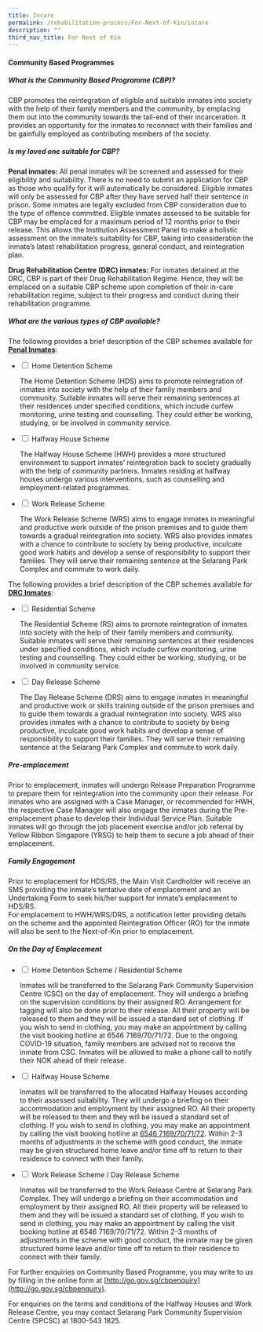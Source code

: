 ```yaml
---
title: Incare
permalink: /rehabilitation-process/For-Next-of-Kin/incare
description: ""
third_nav_title: For Next of Kin
---
```

#### **Community Based Programmes**
##### What is the Community Based Programme (CBP)?
CBP promotes the reintegration of eligible and suitable inmates into society with the help of their family members and the community, by emplacing them out into the community towards the tail-end of their incarceration. It provides an opportunity for the inmates to reconnect with their families and be gainfully employed as contributing members of the society. 

##### Is my loved one suitable for CBP?

**Penal inmates:** All penal inmates will be screened and assessed for their eligibility and suitability. There is no need to submit an application for CBP as those who qualify for it will automatically be considered. Eligible inmates will only be assessed for CBP after they have served half their sentence in prison. Some inmates are legally excluded from CBP consideration due to the type of offence committed. Eligible inmates assessed to be suitable for CBP may be emplaced for a maximum period of 12 months prior to their release. This allows the Institution Assessment Panel to make a holistic assessment on the inmate’s suitability for CBP, taking into consideration the inmate’s latest rehabilitation progress, general conduct, and reintegration plan.

**Drug Rehabilitation Centre (DRC) inmates:** For inmates detained at the DRC, CBP is part of their Drug Rehabilitation Regime. Hence, they will be emplaced on a suitable CBP scheme upon completion of their in-care rehabilitation regime, subject to their progress and conduct during their rehabilitation programme. 

##### What are the various types of CBP available?
The following provides a brief description of the CBP schemes available for <Strong><u>Penal Inmates</u></Strong>:
<ul class="jekyllcodex_accordion">
  <li>
    <input type="checkbox" id="accordion1">
    <label for="accordion1">Home Detention Scheme </label>
    <div>
      <p>The Home Detention Scheme (HDS) aims to promote reintegration of inmates into society with the help of their family members and community. Suitable inmates will serve their remaining sentences at their residences under specified conditions, which include curfew monitoring, urine testing and counselling. They could either be working, studying, or be involved in community service. </p>
    </div>
	</li>  
  <li>
    <input type="checkbox" id="accordion2">
    <label for="accordion2">Halfway House Scheme</label>
    <div>
      <p>The Halfway House Scheme (HWH) provides a more structured environment to support inmates’ reintegration back to society gradually with the help of community partners. Inmates residing at halfway houses undergo various interventions, such as counselling and employment-related programmes. </p>
    </div>
  </li>
	<li>
    <input type="checkbox" id="accordion3">
    <label for="accordion3">Work Release Scheme</label>
    <div>
      <p>The Work Release Scheme (WRS) aims to engage inmates in meaningful and productive work outside of the prison premises and to guide them towards a gradual reintegration into society. WRS also provides inmates with a chance to contribute to society by being productive, inculcate good work habits and develop a sense of responsibility to support their families. They will serve their remaining sentence at the Selarang Park Complex and commute to work daily.</p>
    </div>
  </li>
	</ul>
	
The following provides a brief description of the CBP schemes available for <Strong><u>DRC Inmates</u></Strong>:
<ul class="jekyllcodex_accordion">
  <li>
    <input type="checkbox" id="accordion1">
    <label for="accordion1">Residential Scheme</label>
    <div>
      <p>The Residential Scheme (RS) aims to promote reintegration of inmates into society with the help of their family members and community. Suitable inmates will serve their remaining sentences at their residences under specified conditions, which include curfew monitoring, urine testing and counselling. They could either be working, studying, or be involved in community service. </p>
    </div>
	</li>  
  <li>
    <input type="checkbox" id="accordion2">
    <label for="accordion2">Day Release Scheme</label>
    <div>
      <p>The Day Release Scheme (DRS) aims to engage inmates in meaningful and productive work or skills training outside of the prison premises and to guide them towards a gradual reintegration into society. WRS also provides inmates with a chance to contribute to society by being productive, inculcate good work habits and develop a sense of responsibility to support their families. They will serve their remaining sentence at the Selarang Park Complex and commute to work daily.</p>
    </div>
  </li>
	</ul>

##### Pre-emplacement
Prior to emplacement, inmates will undergo Release Preparation Programme to prepare them for reintegration into the community upon their release. For inmates who are assigned with a Case Manager, or recommended for HWH, the respective Case Manager will also engage the inmates during the Pre-emplacement phase to develop their Individual Service Plan. Suitable inmates will go through the job placement exercise and/or job referral by Yellow Ribbon Singapore (YRSG) to help them to secure a job ahead of their emplacement. 

##### Family Engagement
Prior to emplacement for HDS/RS, the Main Visit Cardholder will receive an SMS providing the inmate’s tentative date of emplacement and an Undertaking Form to seek his/her support for inmate’s emplacement to HDS/RS. 
<br>For emplacement to HWH/WRS/DRS, a notification letter providing details on the scheme and the appointed Reintegration Officer (RO) for the inmate will also be sent to the Next-of-Kin prior to emplacement.

##### On the Day of Emplacement
<ul class="jekyllcodex_accordion">
  <li>
    <input type="checkbox" id="accordion1">
    <label for="accordion1">Home Detention Scheme / Residential Scheme</label>
    <div>
      <p>Inmates will be transferred to the Selarang Park Community Supervision Centre (CSC) on the day of emplacement. They will undergo a briefing on the supervision conditions by their assigned RO. Arrangement for tagging will also be done prior to their release. All their property will be released to them and they will be issued a standard set of clothing. If you wish to send in clothing, you may make an appointment by calling the visit booking hotline at 6546 7169/70/71/72. Due to the ongoing COVID-19 situation, family members are advised not to receive the inmate from CSC. Inmates will be allowed to make a phone call to notify their NOK ahead of their release.</p>
    </div>
	</li>  
  <li>
    <input type="checkbox" id="accordion2">
    <label for="accordion2">Halfway House Scheme</label>
    <div>
      <p>Inmates will be transferred to the allocated Halfway Houses according to their assessed suitability. They will undergo a briefing on their accommodation and employment by their assigned RO. All their property will be released to them and they will be issued a standard set of clothing. If you wish to send in clothing, you may make an appointment by calling the visit booking hotline at <u>6546 7169/70/71/72</u>. Within 2-3 months of adjustments in the scheme with good conduct, the inmate may be given structured home leave and/or time off to return to their residence to connect with their family. </p>
    </div>
  </li>
	<li>
    <input type="checkbox" id="accordion3">
    <label for="accordion3">Work Release Scheme / Day Release Scheme</label>
    <div>
      <p>Inmates will be transferred to the Work Release Centre at Selarang Park Complex. They will undergo a briefing on their accommodation and employment by their assigned RO. All their property will be released to them and they will be issued a standard set of clothing. If you wish to send in clothing, you may make an appointment by calling the visit booking hotline at 6546 7169/70/71/72. Within 2-3 months of adjustments in the scheme with good conduct, the inmate may be given structured home leave and/or time off to return to their residence to connect with their family.</p>
    </div>
  </li>
	</ul>

For further enquiries on Community Based Programme, you may write to us by filling in the online form at [http://go.gov.sg/cbpenquiry](http://go.gov.sg/cbpenquiry).

For enquiries on the terms and conditions of the Halfway Houses and Work Release Centre, you may contact Selarang Park Community Supervision Centre (SPCSC) at 1800-543 1825.